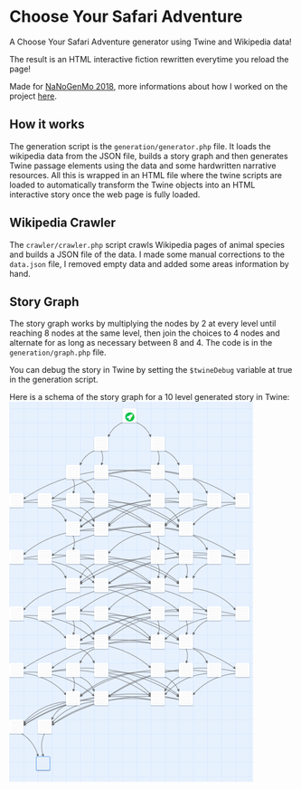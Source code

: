 # Choose Your Safari Adventure

A Choose Your Safari Adventure generator using Twine and Wikipedia data!

The result is an HTML interactive fiction rewritten everytime you reload the page!

Made for [NaNoGenMo 2018](https://github.com/NaNoGenMo/2018), more informations about how I worked on the project [here](https://github.com/NaNoGenMo/2018/issues/72).

## How it works

The generation script is the `generation/generator.php` file. It loads the wikipedia data from the JSON file, builds a story graph and then generates Twine passage elements using the data and some hardwritten narrative resources. All this is wrapped in an HTML file where the twine scripts are loaded to automatically transform the Twine objects into an HTML interactive story once the web page is fully loaded.

## Wikipedia Crawler

The `crawler/crawler.php` script crawls Wikipedia pages of animal species and builds a JSON file of the data.
I made some manual corrections to the `data.json` file, I removed empty data and added some areas information by hand.

## Story Graph

The story graph works by multiplying the nodes by 2 at every level until reaching 8 nodes at the same level, then join the choices to 4 nodes and alternate for as long as necessary between 8 and 4. The code is in the `generation/graph.php` file.

You can debug the story in Twine by setting the `$twineDebug` variable at true in the generation script.

Here is a schema of the story graph for a 10 level generated story in Twine:
![](https://raw.githubusercontent.com/WhiteFangs/choose-your-safari-adventure/master/graph.PNG)